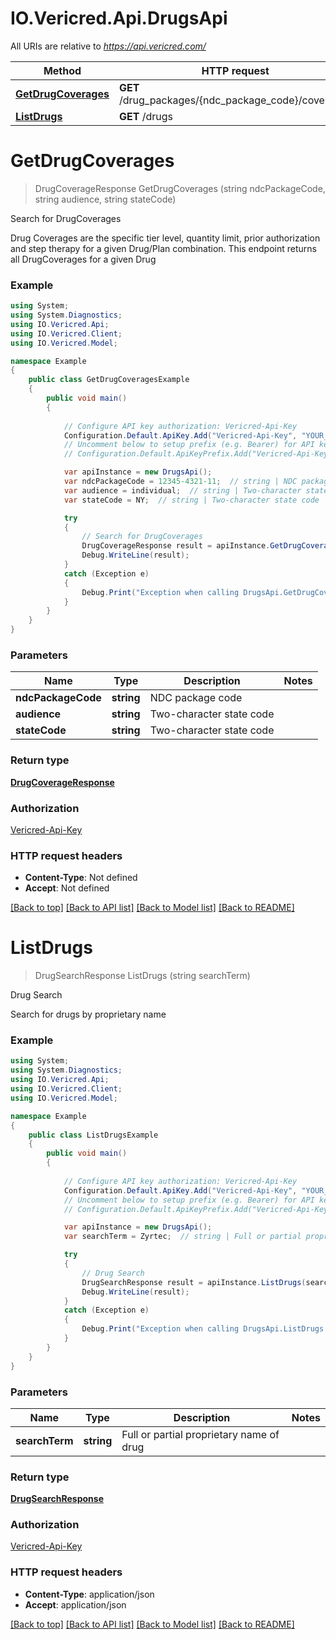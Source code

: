 # IO.Vericred.Api.DrugsApi

All URIs are relative to *https://api.vericred.com/*

Method | HTTP request | Description
------------- | ------------- | -------------
[**GetDrugCoverages**](DrugsApi.md#getdrugcoverages) | **GET** /drug_packages/{ndc_package_code}/coverages | Search for DrugCoverages
[**ListDrugs**](DrugsApi.md#listdrugs) | **GET** /drugs | Drug Search


<a name="getdrugcoverages"></a>
# **GetDrugCoverages**
> DrugCoverageResponse GetDrugCoverages (string ndcPackageCode, string audience, string stateCode)

Search for DrugCoverages

Drug Coverages are the specific tier level, quantity limit, prior authorization and step therapy for a given Drug/Plan combination. This endpoint returns all DrugCoverages for a given Drug

### Example
```csharp
using System;
using System.Diagnostics;
using IO.Vericred.Api;
using IO.Vericred.Client;
using IO.Vericred.Model;

namespace Example
{
    public class GetDrugCoveragesExample
    {
        public void main()
        {
            
            // Configure API key authorization: Vericred-Api-Key
            Configuration.Default.ApiKey.Add("Vericred-Api-Key", "YOUR_API_KEY");
            // Uncomment below to setup prefix (e.g. Bearer) for API key, if needed
            // Configuration.Default.ApiKeyPrefix.Add("Vericred-Api-Key", "Bearer");

            var apiInstance = new DrugsApi();
            var ndcPackageCode = 12345-4321-11;  // string | NDC package code
            var audience = individual;  // string | Two-character state code
            var stateCode = NY;  // string | Two-character state code

            try
            {
                // Search for DrugCoverages
                DrugCoverageResponse result = apiInstance.GetDrugCoverages(ndcPackageCode, audience, stateCode);
                Debug.WriteLine(result);
            }
            catch (Exception e)
            {
                Debug.Print("Exception when calling DrugsApi.GetDrugCoverages: " + e.Message );
            }
        }
    }
}
```

### Parameters

Name | Type | Description  | Notes
------------- | ------------- | ------------- | -------------
 **ndcPackageCode** | **string**| NDC package code | 
 **audience** | **string**| Two-character state code | 
 **stateCode** | **string**| Two-character state code | 

### Return type

[**DrugCoverageResponse**](DrugCoverageResponse.md)

### Authorization

[Vericred-Api-Key](../README.md#Vericred-Api-Key)

### HTTP request headers

 - **Content-Type**: Not defined
 - **Accept**: Not defined

[[Back to top]](#) [[Back to API list]](../README.md#documentation-for-api-endpoints) [[Back to Model list]](../README.md#documentation-for-models) [[Back to README]](../README.md)

<a name="listdrugs"></a>
# **ListDrugs**
> DrugSearchResponse ListDrugs (string searchTerm)

Drug Search

Search for drugs by proprietary name

### Example
```csharp
using System;
using System.Diagnostics;
using IO.Vericred.Api;
using IO.Vericred.Client;
using IO.Vericred.Model;

namespace Example
{
    public class ListDrugsExample
    {
        public void main()
        {
            
            // Configure API key authorization: Vericred-Api-Key
            Configuration.Default.ApiKey.Add("Vericred-Api-Key", "YOUR_API_KEY");
            // Uncomment below to setup prefix (e.g. Bearer) for API key, if needed
            // Configuration.Default.ApiKeyPrefix.Add("Vericred-Api-Key", "Bearer");

            var apiInstance = new DrugsApi();
            var searchTerm = Zyrtec;  // string | Full or partial proprietary name of drug

            try
            {
                // Drug Search
                DrugSearchResponse result = apiInstance.ListDrugs(searchTerm);
                Debug.WriteLine(result);
            }
            catch (Exception e)
            {
                Debug.Print("Exception when calling DrugsApi.ListDrugs: " + e.Message );
            }
        }
    }
}
```

### Parameters

Name | Type | Description  | Notes
------------- | ------------- | ------------- | -------------
 **searchTerm** | **string**| Full or partial proprietary name of drug | 

### Return type

[**DrugSearchResponse**](DrugSearchResponse.md)

### Authorization

[Vericred-Api-Key](../README.md#Vericred-Api-Key)

### HTTP request headers

 - **Content-Type**: application/json
 - **Accept**: application/json

[[Back to top]](#) [[Back to API list]](../README.md#documentation-for-api-endpoints) [[Back to Model list]](../README.md#documentation-for-models) [[Back to README]](../README.md)

